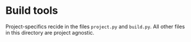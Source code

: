 # Build tools

Project-specifics recide in the files `project.py` and `build.py`.
All other files in this directory are project agnostic.
